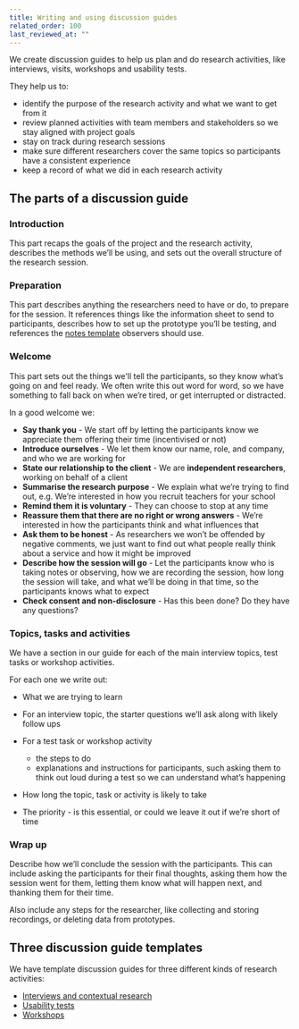 ```yaml
---
title: Writing and using discussion guides
related_order: 100
last_reviewed_at: ""
---
```

We create discussion guides to help us plan and do research activities, like
interviews, visits, workshops and usability tests.

They help us to:

* identify the purpose of the research activity and what we want to get from it
* review planned activities with team members and stakeholders so we stay
  aligned with project goals
* stay on track during research sessions
* make sure different researchers cover the same topics so participants have a
  consistent experience
* keep a record of what we did in each research activity

## The parts of a discussion guide

### Introduction

This part recaps the goals of the project and the research activity, describes the methods
we’ll be using, and sets out the overall structure of the research session.

### Preparation

This part describes anything the researchers need to have or do, to prepare for the
session. It references things like the information sheet to send to participants,
describes how to set up the prototype you’ll be testing, and references the
[notes template](https://drive.google.com/drive/folders/1MAUax08jwwqNd1BWfH-gixSbltY2qE-m)
observers should use.

### Welcome

This part sets out the things we'll tell the participants, so they know what’s
going on and feel ready. We often write this
out word for word, so we have something to fall back on when we’re tired, or
get interrupted or distracted.

In a good welcome we:

* **Say thank you** - We start off by letting the participants know we appreciate
  them offering their time (incentivised or not)
* **Introduce ourselves** - We let them know our name, role, and company, and who we
  are working for
* **State our relationship to the client** - We are **independent
  researchers**, working on behalf of a client
* **Summarise the research purpose** - We explain what we’re trying to find out,
  e.g. We’re interested in how you recruit teachers for your school
* **Remind them it is voluntary** - They can choose to stop at any time
* **Reassure them that there are no right or wrong answers** - We’re interested
  in how the participants think and what influences that
* **Ask them to be honest** - As researchers we won’t be offended by negative
  comments, we just want to find out what people really think about a service
  and how it might be improved
* **Describe how the session will go** - Let the participants know who is taking
  notes or observing, how we are recording the session, how long the session
  will take, and what we’ll be doing in that time, so the participants knows
  what to expect
* **Check consent and non-disclosure** - Has this been done? Do they have any
  questions?

### Topics, tasks and activities

We have a section in our guide for each of the main interview topics, test tasks
or workshop activities.

For each one we write out:

* What we are trying to learn
* For an interview topic, the starter questions we’ll ask along with likely
  follow ups
* For a test task or workshop activity

  * the steps to do
  * explanations and instructions for participants, such asking them to think
    out loud during a test so we can understand what’s happening
* How long the topic, task or activity is likely to take
* The priority - is this essential, or could we leave it out if we’re short of
  time

### Wrap up

Describe how we’ll conclude the session with the participants.
This can include asking the participants for their final thoughts, asking them
how the session went for them, letting them know what will happen next, and
thanking them for their time.

Also include any steps for the researcher, like collecting and storing
recordings, or deleting data from prototypes.

## Three discussion guide templates

We have template discussion guides for three different kinds of research
activities:

* [Interviews and contextual research](https://drive.google.com/open?id=1XeBhmQL0jqFFsl2Cw-DOKVpabTRILGl-TjeyUDW90vM)
* [Usability tests](https://drive.google.com/open?id=1hcVkLGJVDB9ZOoMIz93erUpk1RUgXN_ZcZflJxsFpHw)
* [Workshops](https://drive.google.com/open?id=1ZHZwLBnUlDsxrvv1qj_ZpFU9QGsP_dIDLMVcGbEYswY)
